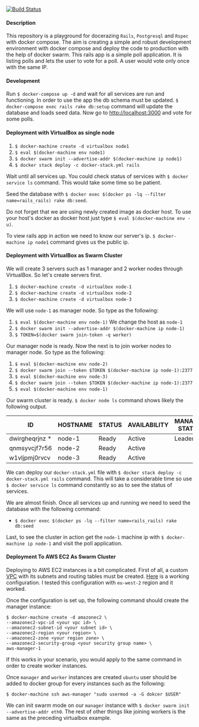 [![Build Status](https://travis-ci.org/zeitnot/docker-rails.svg?branch=master)](https://travis-ci.org/zeitnot/docker-rails)

#### Description
This repository is a playground for docerazing `Rails`, `Postgresql` and `Rspec` with docker compose.
The aim is creating a simple and robust development environment with docker compose and deploy the code
to production with the help of docker swarm. This rails app is a simple poll application. It is listing polls
and lets the user to vote for a poll. A user would vote only once with the same IP. 

#### Development
Run `$ docker-compose up -d` and wait for all services are run and functioning. In order to use the app
the db schema must be updated. `$ docker-compose exec rails rake db:setup` command will update the database and loads 
seed data. Now go to [http://localhost:3000](http://localhost:3000) and vote for some polls.

#### Deployment with VirtualBox as single node
1. `$ docker-machine create -d virtualbox node1` 
2. `$ eval $(docker-machine env node1)`
3. `$ docker swarm init --advertise-addr $(docker-machine ip node1)`
4. `$ docker stack deploy -c docker-stack.yml rails`

Wait until all services up. You could check status of services with `$ docker service ls` command. This would take
some time so be patient. 

Seed the database with `$ docker exec $(docker ps -lq --filter name=rails_rails) rake db:seed`.

Do not forget that we are using newly created image as docker host. To use your host's docker
as docker host just type `$ eval $(docker-machine env -u)`.

To view rails app in action we need to know our server's ip. `$ docker-machine ip node1` command gives us the public ip. 

#### Deployment with VirtualBox as Swarm Cluster
We will create 3 servers such as 1 manager and 2 worker nodes through VirtualBox. So let's create servers first.
1. `$ docker-machine create -d virtualbox node-1` 
2. `$ docker-machine create -d virtualbox node-2`
3. `$ docker-machine create -d virtualbox node-3`

We will use `node-1` as manager node. So type as the following:
1. `$ eval $(docker-machine env node-1)` We change the host as `node-1`
2. `$ docker swarm init --advertise-addr $(docker-machine ip node-1)`
3. `$ TOKEN=$(docker swarm join-token -q worker)`

Our manager node is ready. Now the next is to join worker nodes to manager node. So type as the following:
1. `$ eval $(docker-machine env node-2)`
2. `$ docker swarm join --token $TOKEN $(docker-machine ip node-1):2377`
3. `$ eval $(docker-machine env node-3)`
4. `$ docker swarm join --token $TOKEN $(docker-machine ip node-1):2377`
5. `$ eval $(docker-machine env node-1)`

Our swarm cluster is ready. `$ docker node ls` command shows likely the following output. 

| ID                   |  HOSTNAME     |       STATUS    | AVAILABILITY | MANAGER STATUS     |   ENGINE VERSION |
| -------------------- | ------------- | --------------- | ------------ | ------------------ | ---------------- | 
| dwirgheqrjnz *       |  node-1       |       Ready     | Active       |   Leader           |   18.09.6        |
| qnmsyvcjf7r56        |  node-2       |       Ready     | Active       |                    |   18.09.6        |
| w1vljpmj0rvcv        |  node-3       |       Ready     | Active       |                    |   18.09.6        |

We can deploy our `docker-stack.yml` file with
`$ docker stack deploy -c docker-stack.yml rails` command. This will take a considerable time so use `$ docker service ls` command 
constantly so as to see the status of services.

We are almost finish. Once all services up and running we need to seed the database with the following command:
- `$ docker exec $(docker ps -lq --filter name=rails_rails) rake db:seed`

Last, to see the cluster in action get the `node-1` machine ip with `$ docker-machine ip node-1` and visit 
the poll application. 

#### Deployment To AWS EC2 As Swarm Cluster
Deploying to AWS EC2 instances is a bit complicated. First of all, a custom [VPC](https://docs.aws.amazon.com/vpc/index.html)
with its subnets and routing tables must be created. [Here](https://docs.docker.com/docker-for-aws/faqs/#recommended-vpc-and-subnet-setup)
is a working configuration. I tested this configuration with `eu-west-2` region
and it worked.

Once the configuration is set up, the following command should create the manager 
instance: 

```shell 
$ docker-machine create -d amazonec2 \
--amazonec2-vpc-id <your vpc id> \
--amazonec2-subnet-id <your subnet id> \
--amazonec2-region <your region> \
--amazonec2-zone <your region zone> \
--amazonec2-security-group <your security group name> \
aws-manager-1
```

If this works in your scenario, you would apply to the same command in order
to create worker instances.

Once `manager` and `worker` instances are created `ubuntu` user should be
added to docker group for every instances such as the following:

`$ docker-machine ssh aws-manager "sudo usermod -a -G dokcer $USER"`

We can init swarm mode on our `manager` instance with `$ docker swarm init --advertise-addr eth0`. 
The rest of other things like joining workers is the same as the preceding 
virtualbox example. 